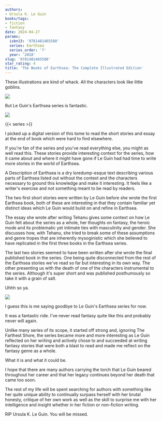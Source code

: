 ```yaml
---
authors:
- Ursula K. Le Guin
books/tags:
- fiction
- fantasy
date: 2024-04-27
params:
  isbn13: '9781481465588'
  series: Earthsea
  series_order: '7'
  year: '2018'
slug: '9781481465588'
star_rating: 4
title: 'The Books of Earthsea: The Complete Illustrated Edition'
---
```


These illustrations are kind of whack. All the characters look like little goblins.

![](sad)

But Le Guin's Earthsea series is fantastic.

![](pumped)

<!--more-->

{{< series >}}

I picked up a digital version of this tome to read the short stories and essay at the end of book which were hard to find elsewhere.

If you're fan of the series and you've read everything else, you might as well read this. These stories provide interesting context for the series, how it came about and where it might have gone if Le Guin had had time to write more stories in the world of Earthsea.

A Description of Earthsea is a dry loredump-esque text describing various parts of Earthsea listed out without the context and the characters necessary to ground this knowledge and make it interesting. It feels like a writer's exercise and not something meant to be read by readers.

The two first short stories were written by Le Guin before she wrote the first Earthsea book, both of these are interesting in that they contain familiar yet distinct ideas which Le Guin would build on and refine in Earthsea.

The essay she wrote after writing Tehanu gives some context on how Le Guin felt about the series as a whole, her thoughts on fantasy, the heroic mode and its problematic yet intimate ties with masculinity and gender. She discusses how, with Tehanu, she tried to break some of these assumptions and genre tropes that are inherently mysoginistic which she believed to have replicated in the first three books in the Earthsea series.

The last two stories seemed to have been written after she wrote the final published book in the series. One being quite disconnected from the rest of the Earthsea stories we've read so far but interesting in its own way. The other presenting us with the death of one of the characters instrumental to the series. Although it's super short and was published posthumously so take it with a grain of salt.

Uhhh so ya.

![](bye)

I guess this is me saying goodbye to Le Guin's Earthsea series for now.

It was a fantastic ride. I've never read fantasy quite like this and probably never will again.

Unlike many series of its scope, it started off strong and, ignoring The Farthest Shore, the series became more and more interesting as Le Guin reflected on her writing and actively chose to and succeeded at writing fantasy stories that were both a blast to read and made me reflect on the fantasy genre as a whole.

What it is and what it could be.

I hope that there are many authors carrying the torch that Le Guin beared throughout her career and that her legacy continues beyond her death that came too soon.

The rest of my life will be spent searching for authors with something like her quite unique ability to continually surpass herself with her brutal honesty, critique of her own work as well as the skill to surprise me with her intelligence and insight whether in her fiction or non-fiction writing.

RIP Ursula K. Le Guin. You will be missed.